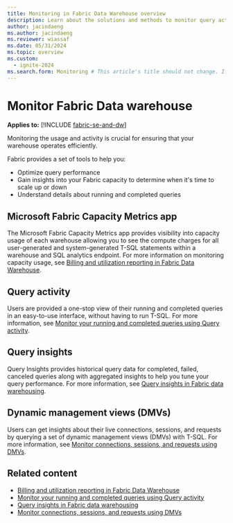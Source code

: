```yaml
---
title: Monitoring in Fabric Data Warehouse overview
description: Learn about the solutions and methods to monitor query activity in your Fabric warehouse.
author: jacindaeng
ms.author: jacindaeng
ms.reviewer: wiassaf
ms.date: 05/31/2024
ms.topic: overview
ms.custom:
  - ignite-2024
ms.search.form: Monitoring # This article's title should not change. If so, contact engineering.
---
```

# Monitor Fabric Data warehouse

**Applies to:** [!INCLUDE [fabric-se-and-dw](includes/applies-to-version/fabric-se-and-dw.md)]

Monitoring the usage and activity is crucial for ensuring that your warehouse operates efficiently.

Fabric provides a set of tools to help you:

- Optimize query performance
- Gain insights into your Fabric capacity to determine when it's time to scale up or down
- Understand details about running and completed queries

## Microsoft Fabric Capacity Metrics app

The Microsoft Fabric Capacity Metrics app provides visibility into capacity usage of each warehouse allowing you to see the compute charges for all user-generated and system-generated T-SQL statements within a warehouse and SQL analytics endpoint. For more information on monitoring capacity usage, see [Billing and utilization reporting in Fabric Data Warehouse](usage-reporting.md).

## Query activity

Users are provided a one-stop view of their running and completed queries in an easy-to-use interface, without having to run T-SQL. For more information, see [Monitor your running and completed queries using Query activity](query-activity.md).  

## Query insights

Query Insights provides historical query data for completed, failed, canceled queries along with aggregated insights to help you tune your query performance. For more information, see [Query insights in Fabric data warehousing](query-insights.md).

## Dynamic management views (DMVs)

Users can get insights about their live connections, sessions, and requests by querying a set of dynamic management views (DMVs) with T-SQL. For more information, see [Monitor connections, sessions, and requests using DMVs](monitor-using-dmv.md).

## Related content

- [Billing and utilization reporting in Fabric Data Warehouse](usage-reporting.md)
- [Monitor your running and completed queries using Query activity](query-activity.md)
- [Query insights in Fabric data warehousing](query-insights.md)
- [Monitor connections, sessions, and requests using DMVs](monitor-using-dmv.md)
